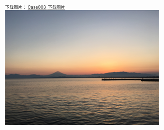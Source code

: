 下载图片：
[Case003_下载图片](/image/test/红砖美术馆.jpeg)
![Case004_下载多个图片](/image/test/31531903434_.pic_hd.jpg)



